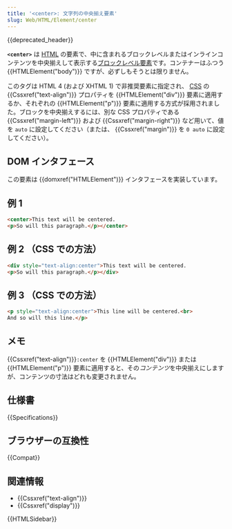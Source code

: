 ```yaml
---
title: '<center>: 文字列の中央揃え要素'
slug: Web/HTML/Element/center
---
```


{{deprecated_header}}

**`<center>`** は [HTML](/ja/docs/Web/HTML) の要素で、中に含まれるブロックレベルまたはインラインコンテンツを中央揃えして表示する[ブロックレベル要素](/ja/docs/Web/HTML/Block-level_elements)です。コンテナーはふつう {{HTMLElement("body")}} ですが、必ずしもそうとは限りません。

このタグは HTML 4 (および XHTML 1) で非推奨要素に指定され、 [CSS](/ja/docs/Web/CSS) の {{Cssxref("text-align")}} プロパティを {{HTMLElement("div")}} 要素に適用するか、それぞれの {{HTMLElement("p")}} 要素に適用する方式が採用されました。ブロックを中央揃えするには、別な CSS プロパティである {{Cssxref("margin-left")}} および {{Cssxref("margin-right")}} など用いて、値を `auto` に設定してください（または、 {{Cssxref("margin")}} を `0 auto` に設定してください）。

## DOM インタフェース

この要素は {{domxref("HTMLElement")}} インタフェースを実装しています。

## 例 1

```html
<center>This text will be centered.
<p>So will this paragraph.</p></center>
```

## 例 2 （CSS での方法）

```html
<div style="text-align:center">This text will be centered.
<p>So will this paragraph.</p></div>
```

## 例 3 （CSS での方法）

```html
<p style="text-align:center">This line will be centered.<br>
And so will this line.</p>
```

## メモ

{{Cssxref("text-align")}}`:center` を {{HTMLElement("div")}} または {{HTMLElement("p")}} 要素に適用すると、その*コンテンツ*を中央揃えにしますが、コンテンツの寸法はどれも変更されません。

## 仕様書

{{Specifications}}

## ブラウザーの互換性

{{Compat}}

## 関連情報

- {{Cssxref("text-align")}}
- {{Cssxref("display")}}

{{HTMLSidebar}}
